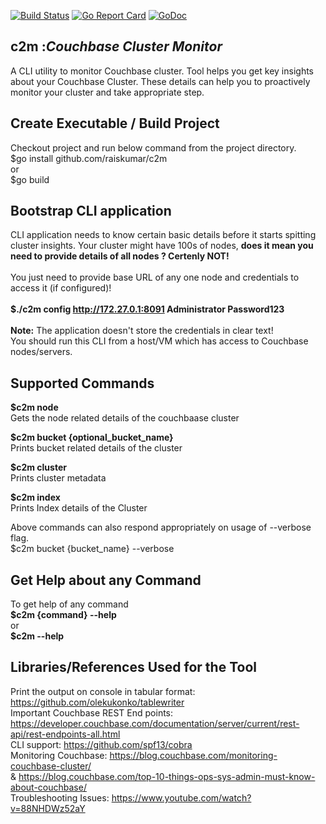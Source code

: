 [![Build Status](https://secure.travis-ci.org/raiskumar/c2m.png)](http://travis-ci.org/raiskumar/c2m)
[![Go Report Card](https://goreportcard.com/badge/github.com/raiskumar/c2m)](https://goreportcard.com/report/github.com/raiskumar/c2m)
[![GoDoc](https://godoc.org/github.com/raiskumar/c2m?status.svg)](https://godoc.org/github.com/raiskumar/c2m)

## c2m :<i>Couchbase Cluster Monitor</i>

A CLI utility to monitor Couchbase cluster. Tool helps you get key insights about your Couchbase Cluster. These details can help you to proactively monitor your cluster and take appropriate step. 

## Create Executable / Build Project
Checkout project and run below command from the project directory.
<br/> $go install github.com/raiskumar/c2m
<br/> or
<br/> $go build

## Bootstrap CLI application
CLI application needs to know certain basic details before it starts spitting cluster insights. Your cluster might have 100s of nodes, <b>does it mean you need to provide details of all nodes ? Certenly NOT!</b>
<br />
<br /> You just need to provide base URL of any one node and credentials to access it (if configured)!
<br />
<br/> <b>$./c2m config http://172.27.0.1:8091 Administrator Password123</b>
<br />
<br /> <b>Note:</b> The application doesn't store the credentials in clear text!
<br /> You should run this CLI from a host/VM which has access to Couchbase nodes/servers.

## Supported Commands
<b>$c2m node</b>
<br/> Gets the node related details of the couchbaase cluster

<b>$c2m bucket {optional_bucket_name}</b>
<br/> Prints bucket related details of the cluster

<b>$c2m cluster</b>
<br/> Prints cluster metadata

<b>$c2m index</b>
<br/> Prints Index details of the Cluster

Above commands can also respond appropriately on usage of --verbose flag. 
<br/> $c2m bucket {bucket_name} --verbose

## Get Help about any Command
To get help of any command
<br /> <b> $c2m {command} --help </b>
<br /> or
<br /> <b> $c2m --help</b>


## Libraries/References Used for the Tool
Print the output on console in tabular format: https://github.com/olekukonko/tablewriter
<br />Important Couchbase REST End points: https://developer.couchbase.com/documentation/server/current/rest-api/rest-endpoints-all.html
<br />CLI support: https://github.com/spf13/cobra
<br />Monitoring Couchbase: https://blog.couchbase.com/monitoring-couchbase-cluster/ 
<br />& https://blog.couchbase.com/top-10-things-ops-sys-admin-must-know-about-couchbase/
<br />Troubleshooting Issues: https://www.youtube.com/watch?v=88NHDWz52aY
